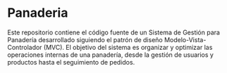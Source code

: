 # Panaderia
Este repositorio contiene el código fuente de un Sistema de Gestión para Panadería desarrollado siguiendo el patrón de diseño Modelo-Vista-Controlador (MVC). El objetivo del sistema es organizar y optimizar las operaciones internas de una panadería, desde la gestión de usuarios y productos hasta el seguimiento de pedidos.
